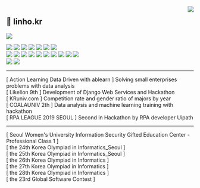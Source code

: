 <div align="right">
<img src="https://komarev.com/ghpvc/?username=linho1150&&style=flat-square" align="right" />
</div>

## 👋 linho.kr

<!--<br><div align="center">
  <img src="https://github-readme-stats.vercel.app/api/top-langs/?username=Linho1150&layout=compact" align="center"/>
</div><br><<>>-->
  <img src="https://github-readme-stats.vercel.app/api/top-langs/?username=Linho1150&layout=compact" align="center"/>

<p align="">
<img src="https://img.shields.io/badge/Javascript-ffb13b?style=flat-square&logo=javascript&logoColor=white"/>
  <img src="https://img.shields.io/badge/Python-3766AB?style=flat-square&logo=Python&logoColor=white"/>
  <img src="https://img.shields.io/badge/Android-3DDC84?style=flat-square&logo=Android&logoColor=white"/>
  <img src="https://img.shields.io/badge/Node.js-339933?style=flat-square&logo=node.js&logoColor=white"/>
  <img src="https://img.shields.io/badge/Django-092E20?style=flat-square&logo=Django&logoColor=white"/>
  <img src="https://img.shields.io/badge/Apache Hive-FDEE21?style=flat-square&logo=Apache-Hive&logoColor=black"/>
  <img src="https://img.shields.io/badge/Apache Spark-E25A1C?style=flat-square&logo=Apache-Spark&logoColor=white"/><br>
  <img src="https://img.shields.io/badge/Mariadb-003545?style=flat-square&logo=MariaDB&logoColor=white"/>
  <img src="https://img.shields.io/badge/MongoDB-47A248?style=flat-square&logo=MySql&logoColor=white"/>
  <img src="https://img.shields.io/badge/css-1572B6?style=flat-square&logo=css3&logoColor=white"/>
  <img src="https://img.shields.io/badge/html-E34F26?style=flat-square&logo=html5&logoColor=white"/>
  <img src="https://img.shields.io/badge/Jquery-0769AD?style=flat-square&logo=Jquery&logoColor=white"/>
  <img src="https://img.shields.io/badge/Anaconda-44A833?style=flat-square&logo=Anaconda&logoColor=white"/>
  <img src="https://img.shields.io/badge/Jupyter-F37626?style=flat-square&logo=Jupyter&logoColor=white"/>
  <img src="https://img.shields.io/badge/C-A8B9CC?style=flat-square&logo=C&logoColor=white"/>
  <img src="https://img.shields.io/badge/Java-007396?style=flat-square&logo=Java&logoColor=white"/>
  <img src="https://img.shields.io/badge/Go-00ADD8?style=flat-square&logo=Go&logoColor=white"/>
  <br>
  <img src="https://img.shields.io/badge/Adobe Photoshop-31A8FF?style=flat-square&logo=Adobe-Photoshop&logoColor=white"/>
  <img src="https://img.shields.io/badge/Adobe Premiere Pro-9999FF?style=flat-square&logo=Adobe-Premiere-Pro&logoColor=white"/>
</p>
<!--
https://simpleicons.org/
-->
<hr>
[ Action Learning Data Driven with ablearn ] Solving small enterprises problems with data analysis<br>
[ Likelion 9th ] Development of Django Web Services and Hackathon<br>
[ KRuniv.com ] Competition rate and gender ratio of majors by year<br>
[ COALAUNIV 2th ] Data analysis and machine learning training with hackathon<br>
[ RPA LEAGUE 2019 SEOUL ] Second in Hackathon by RPA developer Uipath<br>
<hr>
[ Seoul Women's University Information Security Gifted Education Center - Professional Class 1 ]<br>
[ the 24th Korea Olympiad in Informatics_Seoul ]<br>
[ the 25th Korea Olympiad in Informatics_Seoul ]<br>
[ the 26th Korea Olympiad in Informatics ]<br>
[ the 27th Korea Olympiad in Informatics ]<br>
[ the 28th Korea Olympiad in Informatics ]<br>
[ the 23rd Global Software Contest ]


